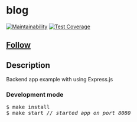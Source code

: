# blog

[![Maintainability](https://api.codeclimate.com/v1/badges/5efd8f73e2106bc208c8/maintainability)](https://codeclimate.com/github/denbon05/blog/maintainability)
[![Test Coverage](https://api.codeclimate.com/v1/badges/5efd8f73e2106bc208c8/test_coverage)](https://codeclimate.com/github/denbon05/blog/test_coverage)

## <a href='https://todo-den.herokuapp.com/'>Follow</a>

## Description

<p>Backend app example with using Express.js</p>

### Development mode

<pre>
$ make install
$ make start <i>// started app on port 8080</i>
</pre>